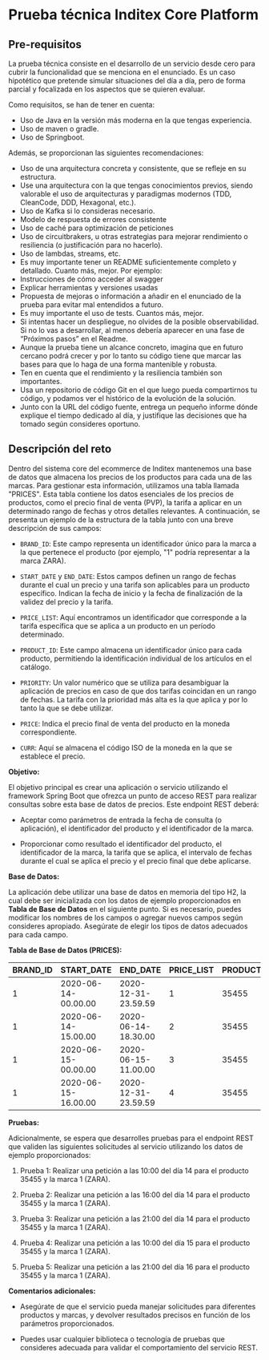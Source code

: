 # Prueba técnica Inditex Core Platform

## Pre-requisitos

La prueba técnica consiste en el desarrollo de un servicio desde cero para cubrir la funcionalidad que se menciona en el enunciado. Es un caso hipotético que pretende simular situaciones del día a día, pero de forma parcial y focalizada en los aspectos que se quieren evaluar.

Como requisitos, se han de tener en cuenta:
* Uso de Java en la versión más moderna en la que tengas experiencia.
* Uso de maven o gradle.
* Uso de Springboot.

Además, se proporcionan las siguientes recomendaciones:
* Uso de una arquitectura concreta y consistente, que se refleje en su estructura.
* Use una arquitectura con la que tengas conocimientos previos, siendo valorable el uso de arquitecturas y paradigmas modernos (TDD, CleanCode, DDD, Hexagonal, etc.).
* Uso de Kafka si lo consideras necesario.
* Modelo de respuesta de errores consistente
* Uso de caché para optimización de peticiones
* Uso de circuitbrakers, u otras estrategias para mejorar rendimiento o resiliencia (o justificación para no hacerlo).
* Uso de lambdas, streams, etc.
* Es muy importante tener un README suficientemente completo y detallado. Cuanto más, mejor. Por ejemplo:
* Instrucciones de cómo acceder al swagger
* Explicar herramientas y versiones usadas
* Propuesta de mejoras o información a añadir en el enunciado de la prueba para evitar mal entendidos a futuro.
* Es muy importante el uso de tests. Cuantos más, mejor.
* Si intentas hacer un despliegue, no olvides de la posible observabilidad. Si no lo vas a desarrollar, al menos debería aparecer en una fase de “Próximos pasos” en el Readme.
* Aunque la prueba tiene un alcance concreto, imagina que en futuro cercano podrá crecer y por lo tanto su código tiene que marcar las bases para que lo haga de una forma mantenible y robusta.
* Ten en cuenta que el rendimiento y la resiliencia también son importantes.
* Usa un repositorio de código Git en el que luego pueda compartirnos tu código, y podamos ver el histórico de la evolución de la solución.
* Junto con la URL del código fuente, entrega un pequeño informe dónde explique el tiempo dedicado al día, y justifique las decisiones que ha tomado según consideres oportuno. 

## Descripción del reto

Dentro del sistema core del ecommerce de Inditex mantenemos una base de datos que almacena los precios de los productos para cada una de las marcas. Para gestionar esta información, utilizamos una tabla llamada "PRICES". Esta tabla contiene los datos esenciales de los precios de productos, como el precio final de venta (PVP), la tarifa a aplicar en un determinado rango de fechas y otros detalles relevantes. A continuación, se presenta un ejemplo de la estructura de la tabla junto con una breve descripción de sus campos:

- `BRAND_ID`: Este campo representa un identificador único para la marca a la que pertenece el producto (por ejemplo, "1" podría representar a la marca ZARA).

- `START_DATE` y `END_DATE`: Estos campos definen un rango de fechas durante el cual un precio y una tarifa son aplicables para un producto específico. Indican la fecha de inicio y la fecha de finalización de la validez del precio y la tarifa.

- `PRICE_LIST`: Aquí encontramos un identificador que corresponde a la tarifa específica que se aplica a un producto en un período determinado.

- `PRODUCT_ID`: Este campo almacena un identificador único para cada producto, permitiendo la identificación individual de los artículos en el catálogo.

- `PRIORITY`: Un valor numérico que se utiliza para desambiguar la aplicación de precios en caso de que dos tarifas coincidan en un rango de fechas. La tarifa con la prioridad más alta es la que aplica y por lo tanto la que se debe utilizar.

- `PRICE`: Indica el precio final de venta del producto en la moneda correspondiente.

- `CURR`: Aquí se almacena el código ISO de la moneda en la que se establece el precio.

**Objetivo:**

El objetivo principal es crear una aplicación o servicio utilizando el framework Spring Boot que ofrezca un punto de acceso REST para realizar consultas sobre esta base de datos de precios. Este endpoint REST deberá:

- Aceptar como parámetros de entrada la fecha de consulta (o aplicación), el identificador del producto y el identificador de la marca.

- Proporcionar como resultado el identificador del producto, el identificador de la marca, la tarifa que se aplica, el intervalo de fechas durante el cual se aplica el precio y el precio final que debe aplicarse.

**Base de Datos:**

La aplicación debe utilizar una base de datos en memoria del tipo H2, la cual debe ser inicializada con los datos de ejemplo proporcionados en **Tabla de Base de Datos** en el siguiente punto. Si es necesario, puedes modificar los nombres de los campos o agregar nuevos campos según consideres apropiado. Asegúrate de elegir los tipos de datos adecuados para cada campo.

**Tabla de Base de Datos (PRICES):**

| BRAND_ID | START_DATE            | END_DATE              | PRICE_LIST | PRODUCT_ID | PRIORITY | PRICE | CURR |
|----------|-----------------------|-----------------------|------------|------------|----------|-------|------|
| 1        | 2020-06-14-00.00.00   | 2020-12-31-23.59.59   | 1          | 35455      | 0        | 35.50 | EUR  |
| 1        | 2020-06-14-15.00.00   | 2020-06-14-18.30.00   | 2          | 35455      | 1        | 25.45 | EUR  |
| 1        | 2020-06-15-00.00.00   | 2020-06-15-11.00.00   | 3          | 35455      | 1        | 30.50 | EUR  |
| 1        | 2020-06-15-16.00.00   | 2020-12-31-23.59.59   | 4          | 35455      | 1        | 38.95 | EUR  |

**Pruebas:**

Adicionalmente, se espera que desarrolles pruebas para el endpoint REST que validen las siguientes solicitudes al servicio utilizando los datos de ejemplo proporcionados:

1. Prueba 1: Realizar una petición a las 10:00 del día 14 para el producto 35455 y la marca 1 (ZARA).

2. Prueba 2: Realizar una petición a las 16:00 del día 14 para el producto 35455 y la marca 1 (ZARA).

3. Prueba 3: Realizar una petición a las 21:00 del día 14 para el producto 35455 y la marca 1 (ZARA).

4. Prueba 4: Realizar una petición a las 10:00 del día 15 para el producto 35455 y la marca 1 (ZARA).

5. Prueba 5: Realizar una petición a las 21:00 del día 16 para el producto 35455 y la marca 1 (ZARA).

**Comentarios adicionales:**

- Asegúrate de que el servicio pueda manejar solicitudes para diferentes productos y marcas, y devolver resultados precisos en función de los parámetros proporcionados.

- Puedes usar cualquier biblioteca o tecnología de pruebas que consideres adecuada para validar el comportamiento del servicio REST.